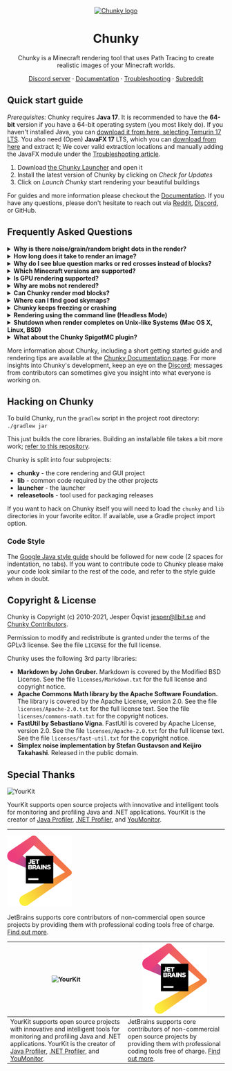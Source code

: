 <p align="center">
  <a href="http://chunky.llbit.se" rel="noopener" target="_blank"><img width="100" src="https://raw.githubusercontent.com/llbit/chunky-docs/master/images/logo.png" alt="Chunky logo"></a>
</p>
<h1 align="center">Chunky</h1>
<div align="center">

Chunky is a Minecraft rendering tool that uses Path Tracing to create realistic images of your Minecraft worlds.

[Discord server][chunky-discord] ·
[Documentation][chunky-dev] ·
[Troubleshooting][chunky-dev-troubleshooting] ·
[Subreddit][chunky-reddit]
</div>


## Quick start guide

_Prerequisites:_ Chunky requires **Java 17**. It is recommended to have the **64-bit** version if you have a 64-bit operating system (you most likely do). If you haven't installed Java, you can [download it from here, selecting Temurin 17 LTS][JDK]. You also need (Open) **JavaFX 17** LTS, which you can [download from here][jfx] and extract it; We cover valid extraction locations and manually adding the JavaFX module under the [Troubleshooting article][chunky-dev-troubleshooting].

1. Download [the Chunky Launcher][chunkylauncherJAR] and open it
2. Install the latest version of Chunky by clicking on _Check for Updates_
3. Click on _Launch Chunky_ start rendering your beautiful buildings

For guides and more information please checkout the [Documentation][chunky-dev]. If you have any questions, please don't hesitate to reach out via [Reddit][chunky-reddit], [Discord][chunky-discord], or GitHub.


## Frequently Asked Questions

<details>
<summary><strong>Why is there noise/grain/random bright dots in the render?</strong></summary>

> This is not a bug, but an unfortunate effect of [the rendering algorithm][chunky-dev-rendering] used in Chunky. Torches and other small light sources cause a very random illumination and it takes a long time to render such light nicely.
> 
> You can disable emitters under the Lighting tab in the Render Controls dialog to remove most of the random bright dots. Note that rendering for a longer time will eventually remove the noise, though it may take a very long time.
> 
> Another way of removing the noise is using the [Denoiser Plugin][chunky-denoiser]. While this can yield good results in most cases, it may distort the image in some cases.
</details>

<details>
<summary><strong>How long does it take to render an image?</strong></summary>

> This depends on your CPU, the size of the image and the lighting conditions of the scene you are rendering. You can use the tips from the previous answer to get away with shorter render times.
</details>

<details>
<summary><strong>Why do I see blue question marks or red crosses instead of blocks?</strong></summary>

> Chunky renders blue question marks for unsupported blocks. Maybe your Chunky version is outdated or the block is not yet supported. If the latter is the case, please file a bug report.
> 
> Red crosses are caused by missing textures. Please ensure that you're using a texturepack for the Minecraft version for the world you are rendering.
</details>

<details>
<summary><strong>Which Minecraft versions are supported?</strong></summary>

> Starting with Chunky 2.4.0, we support Minecraft 1.2-1.17 worlds and Cubic Chunks for Minecraft 1.10-1.12 worlds.
> 
> We typically add new blocks shortly after a new Minecraft snapshot is released. Use the latest Chunky snapshot to render them until a new Chunky version is released.
</details>

<details>
<summary><strong>Is GPU rendering supported?</strong></summary>

> There is a work-in-progress [OpenCL plugin for Chunky][chunky-opencl]. If you'd like to help with this, PRs are welcome!
</details>

<details>
<summary><strong>Why are mobs not rendered?</strong></summary>

> Chunky currently can't render all entities. Future support for rendering more entities is planned, so stay tuned!
</details>

<details>
<summary><strong>Can Chunky render mod blocks?</strong></summary>

> No. Due to the vast number of mods, this is not feasible at the moment. However support for JSON-defined block models is being worked on.
</details>

<details>
<summary><strong>Where can I find good skymaps?</strong></summary>

> The [skymaps page][chunky-dev-skymaps] has some good links. Another good place is the #skymaps channel on our [Discord server][chunky-discord].
</details>

<details>
<summary><strong>Chunky keeps freezing or crashing</strong></summary>

> Chunky uses a lot of memory. If Chunky has too little memory to work with it may slow down to a crawl or crash. The memory limit can be increased in the Chunky Launcher.
</details>

<details>
<summary><strong>Rendering using the command line (Headless Mode)</strong></summary>

> It is possible to render a scene from the command line. First set up a scene
using the GUI. Don't forget to save the scene. Then run the following on the
command line:
> 
>     java -jar chunky.jar -render SceneName
>
> Where SceneName is the name of the scene to render. You can read more about [headless rendering here.][chunky-dev-headless]
</details>

<details>
<summary><strong>Shutdown when render completes on Unix-like Systems (Mac OS X, Linux, BSD)</strong></summary>

> In the Advanced tab of the Render Controls window, you can check the checkbox
that says "Shutdown when render completes" to shut down your computer when the
set SPP target is reached.  (This can be toggled while rendering.)
> 
> On Unix-like systems, the `shutdown` terminal command has to be run as root
using `sudo`.  For various reasons, Chunky cannot prompt for the password to
`sudo`, so you must configure your system to allow the command to run without a
password.
> 
> Open a terminal (such as bash) and run `sudo visudo`, providing your password.
> 
> Add the following line at the end of the file: (press Insert to type)
> 
>     %user_name ALL=(ALL) NOPASSWD: /sbin/shutdown
>
> Replace `user_name` with your username.
> 
> Press Escape, then type `:wq`.
> 
> You may need to restart or log out and in for this to take effect.
> 
> This will only allow `sudo shutdown` to run without a password; no other
commands run with `sudo` will be affected.
</details>

<details>
<summary><strong>What about the Chunky SpigotMC plugin?</strong></summary>

> The [Chunky SpigotMC plugin](https://www.spigotmc.org/resources/chunky.81534/) is an unfortunate name collision and is unrelated to this project. Chunky (SpigotMC plugin) is a handy plugin to quickly pre-generate server chunks should you need that functionality. You can also find [Chunky (SpigotMC Plugin) on GitHub](https://github.com/pop4959/Chunky).
</details>

More information about Chunky, including a short getting started guide and
rendering tips are available at the [Chunky Documentation page][chunky-dev]. For more insights into Chunky's development, keep an eye on the [Discord][chunky-discord]; messages from contributors can sometimes give you insight into what everyone is working on.



## Hacking on Chunky

To build Chunky, run the `gradlew` script in the project root directory: `./gradlew jar`

This just builds the core libraries. Building an installable file takes
a bit more work; [refer to this repository][chunky-releasetools].

Chunky is split into four subprojects:

* **chunky** - the core rendering and GUI project
* **lib** - common code required by the other projects
* **launcher** - the launcher
* **releasetools** - tool used for packaging releases

If you want to hack on Chunky itself you will need to load the `chunky` and
`lib` directories in your favorite editor. If available, use a Gradle project
import option.


### Code Style

The [Google Java style guide][Google-styleguide] should be followed for new code (2 spaces for
indentation, no tabs). If you want to contribute code to Chunky please make
your code look similar to the rest of the code, and refer to the style guide
when in doubt.


## Copyright & License

Chunky is Copyright (c) 2010-2021, Jesper Öqvist <jesper@llbit.se> and [Chunky Contributors][chunky-contributors]. 

Permission to modify and redistribute is granted under the terms of
the GPLv3 license. See the file `LICENSE` for the full license.

Chunky uses the following 3rd party libraries:

* **Markdown by John Gruber.**
  Markdown is covered by the Modified BSD License.
See the file `licenses/Markdown.txt` for the full license and copyright notice.
* **Apache Commons Math library by the Apache Software Foundation.**
  The library is covered by the Apache License, version 2.0.
See the file `licenses/Apache-2.0.txt` for the full license text.
See the file `licenses/commons-math.txt` for the copyright notices.
* **FastUtil by Sebastiano Vigna**.
  FastUtil is covered by Apache License, version 2.0. 
See the file `licenses/Apache-2.0.txt` for the full license text.
See the file `licenses/fast-util.txt` for the copyright notice.
* **Simplex noise implementation by Stefan Gustavson and Keijiro Takahashi**.
Released in the public domain.

## Special Thanks

![YourKit](https://www.yourkit.com/images/yklogo.png)

YourKit supports open source projects with innovative and intelligent tools for monitoring and profiling Java and .NET applications. YourKit is the creator of <a href="https://www.yourkit.com/java/profiler/%22%3EYourKit"> Java Profiler</a>, <a href="https://www.yourkit.com/.net/profiler/%22%3EYourKit"> .NET Profiler</a>, and <a href="https://www.yourkit.com/youmonitor/%22%3EYourKit"> YouMonitor</a>.

---

<img src="https://github.com/JetBrains/logos/blob/master/web/jetbrains/jetbrains.svg" width="150" title="Copyright © 2000-2022 JetBrains s.r.o. JetBrains and the JetBrains logo are registered trademarks of JetBrains s.r.o.">

JetBrains supports core contributors of non-commercial open source projects by providing them with professional coding tools free of charge. <a href="https://jb.gg/OpenSourceSupport"> Find out more</a>.

| ![YourKit](https://www.yourkit.com/images/yklogo.png) | <img src="https://github.com/JetBrains/logos/blob/master/web/jetbrains/jetbrains.svg" width="150" title="Copyright © 2000-2022 JetBrains s.r.o. JetBrains and the JetBrains logo are registered trademarks of JetBrains s.r.o."> |
| --- | ----------- |
| YourKit supports open source projects with innovative and intelligent tools for monitoring and profiling Java and .NET applications. YourKit is the creator of <a href="https://www.yourkit.com/java/profiler/%22%3EYourKit"> Java Profiler</a>, <a href="https://www.yourkit.com/.net/profiler/%22%3EYourKit"> .NET Profiler</a>, and <a href="https://www.yourkit.com/youmonitor/%22%3EYourKit"> YouMonitor</a>. | JetBrains supports core contributors of non-commercial open source projects by providing them with professional coding tools free of charge. <a href="https://jb.gg/OpenSourceSupport"> Find out more</a>. |

[chunky-dev]: https://chunky-dev.github.io/docs/
[chunky-dev-troubleshooting]: https://chunky-dev.github.io/docs/faq/troubleshooting/
[chunky-reddit]: http://www.reddit.com/r/chunky
[chunky-dev-headless]: https://chunky-dev.github.io/docs/user_interface/headless/
[Google-styleguide]: https://google.github.io/styleguide/javaguide.html
[chunky-releasetools]: https://github.com/llbit/chunky-releasetools
[chunky-contributors]: https://github.com/chunky-dev/chunky/graphs/contributors
[chunky-dev-rendering]: https://chunky-dev.github.io/docs/rendering/
[chunky-denoiser]: https://github.com/leMaik/chunky-denoiser
[chunky-dev-skymaps]: https://chunky-dev.github.io/docs/rendering/skymaps/
[chunkylauncherJAR]: http://chunkyupdate.lemaik.de/ChunkyLauncher.jar
[JDK]: https://adoptium.net/
[chunky-opencl]: https://github.com/alexhliu/ChunkyClPlugin
[chunky-discord]: https://discord.gg/VqcHpsF
[jfx]: https://gluonhq.com/products/javafx/
